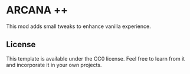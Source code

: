 # ARCANA ++

This mod adds small tweaks to enhance vanilla experience.

## License

This template is available under the CC0 license. Feel free to learn from it and incorporate it in your own projects.
